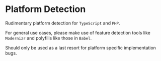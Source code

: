# Platform Detection

Rudimentary platform detection for `TypeScript` and `PHP`.

For general use cases, please make use of feature detection tools like `Modernizr` and polyfills like those in `Babel`.

Should only be used as a last resort for platform specific implementation bugs.
